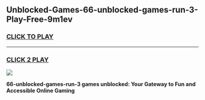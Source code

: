
## Unblocked-Games-66-unblocked-games-run-3-Play-Free-9m1ev
<h3>
<a href="https://premium76.site?title=66-unblocked-games-run-3&ref=21A">CLICK TO PLAY</a></h3>
<hr>

<h3>
<a href="https://premium76.site?title=66-unblocked-games-run-3&ref=21A">CLICK 2 PLAY</a>
  
</h3>

<a href="https://premium76.site?title=66-unblocked-games-run-3&ref=21A"><img src="https://clearcache.store/games.png"></a>


**66-unblocked-games-run-3 games unblocked: Your Gateway to Fun and Accessible Online Gaming**
